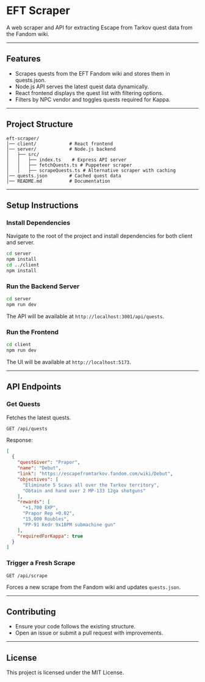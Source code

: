 # EFT Scraper

A web scraper and API for extracting Escape from Tarkov quest data from the Fandom wiki.

---

## Features
- Scrapes quests from the EFT Fandom wiki and stores them in quests.json.
- Node.js API serves the latest quest data dynamically.
- React frontend displays the quest list with filtering options.
- Filters by NPC vendor and toggles quests required for Kappa.

---

## Project Structure
```
eft-scraper/
│── client/            # React frontend
│── server/            # Node.js backend
│   ├── src/
│   │   ├── index.ts    # Express API server
│   │   ├── fetchQuests.ts # Puppeteer scraper
│   │   ├── scrapeQuests.ts # Alternative scraper with caching
│── quests.json        # Cached quest data
│── README.md          # Documentation
```

---

## Setup Instructions

### Install Dependencies
Navigate to the root of the project and install dependencies for both client and server.

```sh
cd server
npm install
cd ../client
npm install
```

### Run the Backend Server
```sh
cd server
npm run dev
```
The API will be available at `http://localhost:3001/api/quests`.

### Run the Frontend
```sh
cd client
npm run dev
```
The UI will be available at `http://localhost:5173`.

---

## API Endpoints

### Get Quests
Fetches the latest quests.

```
GET /api/quests
```

Response:
```json
[
  {
    "questGiver": "Prapor",
    "name": "Debut",
    "link": "https://escapefromtarkov.fandom.com/wiki/Debut",
    "objectives": [
      "Eliminate 5 Scavs all over the Tarkov territory",
      "Obtain and hand over 2 MP-133 12ga shotguns"
    ],
    "rewards": [
      "+1,700 EXP",
      "Prapor Rep +0.02",
      "15,000 Roubles",
      "PP-91 Kedr 9x18PM submachine gun"
    ],
    "requiredForKappa": true
  }
]
```

### Trigger a Fresh Scrape
```
GET /api/scrape
```
Forces a new scrape from the Fandom wiki and updates `quests.json`.

---

## Contributing
- Ensure your code follows the existing structure.
- Open an issue or submit a pull request with improvements.

---

## License
This project is licensed under the MIT License.
